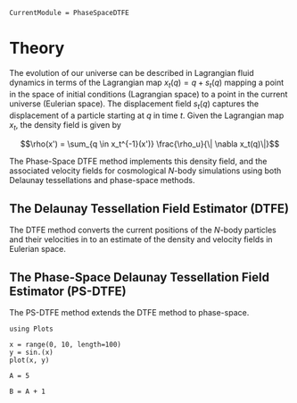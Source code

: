 ```@meta
CurrentModule = PhaseSpaceDTFE
```

# Theory

The evolution of our universe can be described in Lagrangian fluid dynamics in terms of the Lagrangian map $x_t(q) = q + s_t(q)$ mapping a point in the space of initial conditions (Lagrangian space) to a point in the current universe (Eulerian space). The displacement field $s_t(q)$ captures the displacement of a particle starting at $q$ in time $t$. Given the Lagrangian map $x_t$, the density field is given by 

```math
\rho(x') = \sum_{q \in x_t^{-1}(x')} \frac{\rho_u}{\| \nabla x_t(q)\|}
```

The Phase-Space DTFE method implements this density field, and the associated velocity fields for cosmological $N$-body simulations using both Delaunay tessellations and phase-space methods.

## The Delaunay Tessellation Field Estimator (DTFE)
The DTFE method converts the current positions of the $N$-body particles and their velocities in to an estimate of the density and velocity fields in Eulerian space.

## The Phase-Space Delaunay Tessellation Field Estimator (PS-DTFE)
The PS-DTFE method extends the DTFE method to phase-space.


```@example
using Plots

x = range(0, 10, length=100)
y = sin.(x)
plot(x, y)
```

```@example 1
A = 5
```

```@example 1
B = A + 1
```

